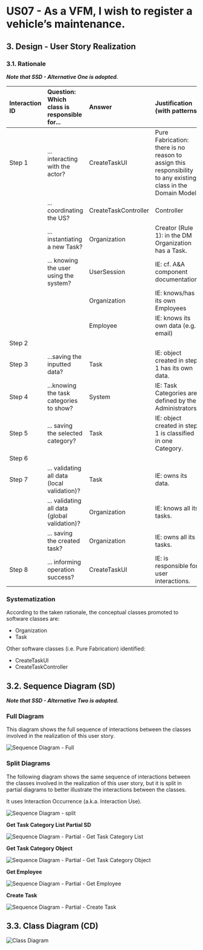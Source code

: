 # US07 - As a VFM, I wish to register a vehicle’s maintenance.

## 3. Design - User Story Realization 

### 3.1. Rationale

_**Note that SSD - Alternative One is adopted.**_

| Interaction ID | Question: Which class is responsible for...  | Answer               | Justification (with patterns)                                                                                 |
|:---------------|:---------------------------------------------|:---------------------|:--------------------------------------------------------------------------------------------------------------|
| Step 1  	      | ... interacting with the actor?              | CreateTaskUI         | Pure Fabrication: there is no reason to assign this responsibility to any existing class in the Domain Model. |
| 	              | ... coordinating the US?                     | CreateTaskController | Controller                                                                                                    |
| 	              | ... instantiating a new Task?                | Organization         | Creator (Rule 1): in the DM Organization has a Task.                                                          |
| 	              | ... knowing the user using the system?       | UserSession          | IE: cf. A&A component documentation.                                                                          |
| 	              |                                              | Organization         | IE: knows/has its own Employees                                                                               |
| 	              |                                              | Employee             | IE: knows its own data (e.g. email)                                                                           |
| Step 2  	      |                                              |                      |                                                                                                               |
| Step 3         | ...saving the inputted data?                 | Task                 | IE: object created in step 1 has its own data.                                                                |
| Step 4  	      | ...knowing the task categories to show?      | System               | IE: Task Categories are defined by the Administrators.                                                        |
| Step 5  	      | ... saving the selected category?            | Task                 | IE: object created in step 1 is classified in one Category.                                                   |
| Step 6  	      |                                              |                      |                                                                                                               |              
| Step 7  	      | ... validating all data (local validation)?  | Task                 | IE: owns its data.                                                                                            | 
| 	              | ... validating all data (global validation)? | Organization         | IE: knows all its tasks.                                                                                      | 
| 	              | ... saving the created task?                 | Organization         | IE: owns all its tasks.                                                                                       | 
| Step 8  	      | ... informing operation success?             | CreateTaskUI         | IE: is responsible for user interactions.                                                                     | 

### Systematization ##

According to the taken rationale, the conceptual classes promoted to software classes are: 

* Organization
* Task

Other software classes (i.e. Pure Fabrication) identified: 

* CreateTaskUI  
* CreateTaskController


## 3.2. Sequence Diagram (SD)

_**Note that SSD - Alternative Two is adopted.**_

### Full Diagram

This diagram shows the full sequence of interactions between the classes involved in the realization of this user story.

![Sequence Diagram - Full](svg/us006-sequence-diagram-full.svg)

### Split Diagrams

The following diagram shows the same sequence of interactions between the classes involved in the realization of this user story, but it is split in partial diagrams to better illustrate the interactions between the classes.

It uses Interaction Occurrence (a.k.a. Interaction Use).

![Sequence Diagram - split](svg/us006-sequence-diagram-split.svg)

**Get Task Category List Partial SD**

![Sequence Diagram - Partial - Get Task Category List](svg/us006-sequence-diagram-partial-get-task-category-list.svg)

**Get Task Category Object**

![Sequence Diagram - Partial - Get Task Category Object](svg/us006-sequence-diagram-partial-get-task-category.svg)

**Get Employee**

![Sequence Diagram - Partial - Get Employee](svg/us006-sequence-diagram-partial-get-employee.svg)

**Create Task**

![Sequence Diagram - Partial - Create Task](svg/us006-sequence-diagram-partial-create-task.svg)

## 3.3. Class Diagram (CD)

![Class Diagram](svg/us006-class-diagram.svg)
